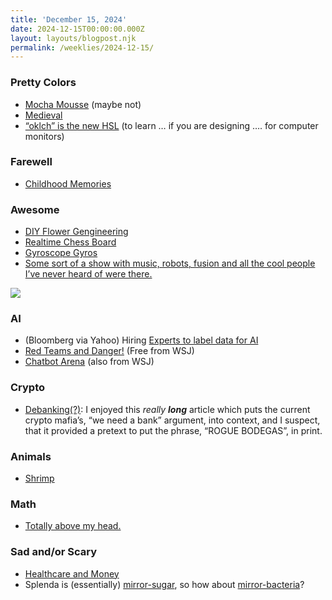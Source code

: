 ```yaml
---
title: 'December 15, 2024'
date: 2024-12-15T00:00:00.000Z
layout: layouts/blogpost.njk
permalink: /weeklies/2024-12-15/
---
```

### Pretty Colors

-   [Mocha Mousse](https://www.cbc.ca/news/world/2025-colour-of-the-year-brown-1.7401848) (maybe not)
-   [Medieval](https://www.medievalists.net/2024/06/colour-middle-ages/)
-   [“oklch” is the new HSL](https://keithjgrant.com/posts/2023/04/its-time-to-learn-oklch-color/) (to learn … if you are designing …. for computer monitors)

### Farewell

-   [Childhood Memories](https://spectrum.ieee.org/chuck-e-cheese-animatronics)

### Awesome

-   [DIY Flower Gengineering](https://www.wired.com/story/meet-the-plant-hacker-creating-flowers-never-seen-or-smelled-before/)
-   [Realtime Chess Board](https://youtu.be/y7VtSK23_Jg?si=CDIqOfvD0yZ3KOKl)
-   [Gyroscope Gyros](https://transistor-man.com/gyroscopic_gyros.html)
-   [Some sort of a show with music, robots, fusion and all the cool people I’ve never heard of were there.](https://www.wired.com/story/inside-a-fusion-startups-insane-top-secret-opening-ceremony/)

![](https://media.wired.com/photos/6752279fc7f8490a04496edb/master/w_1600,c_limit/WEB_Fusion_Robot_Music_Jedelson_2.jpg)

### AI

-   (Bloomberg via Yahoo) Hiring [Experts to label data for AI](https://finance.yahoo.com/news/secret-ai-profitability-hiring-lot-000002443.html)
-   [Red Teams and Danger!](https://www.wsj.com/tech/ai/ai-safety-testing-red-team-anthropic-1b31b21b?st=Fumapu&reflink=desktopwebshare_permalink) (Free from WSJ)
-   [Chatbot Arena](https://www.wsj.com/tech/ai/the-uc-berkeley-project-that-is-the-ai-industrys-obsession-bc68b3e3?st=Nq7kzw&reflink=desktopwebshare_permalink) (also from WSJ)

### Crypto

-   [Debanking(?)](https://www.bitsaboutmoney.com/archive/debanking-and-debunking/): I enjoyed this _really_ _**long**_ article which puts the current crypto mafia’s, “we need a bank” argument, into context, and I suspect, that it provided a pretext to put the phrase, “ROGUE BODEGAS”, in print.

### Animals

-   [Shrimp](https://gizmodo.com/killer-ghost-shrimp-scientists-discover-a-new-predator-lurking-in-the-atacama-trench-2000536755)

### Math

-   [Totally above my head.](https://www.quantamagazine.org/mathematicians-uncover-a-new-way-to-count-prime-numbers-20241211/)

### Sad and/or Scary

-   [Healthcare and Money](https://www.newyorker.com/culture/2024-in-review/the-gilded-age-of-medicine-is-here)
-   Splenda is (essentially) [mirror-sugar](https://www.sciencebuddies.org/science-fair-projects/ask-an-expert/viewtopic.php?t=15144), so how about [mirror-bacteria](https://www.science.org/doi/10.1126/science.ads9158)?
